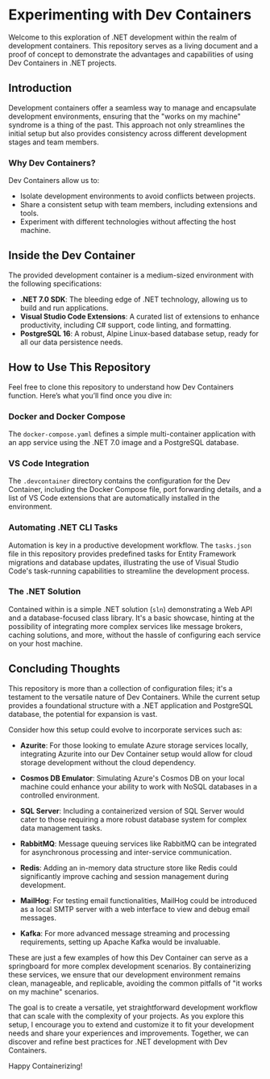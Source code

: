 # Experimenting with Dev Containers

Welcome to this exploration of .NET development within the realm of development containers. This repository serves as a living document and a proof of concept to demonstrate the advantages and capabilities of using Dev Containers in .NET projects.

## Introduction

Development containers offer a seamless way to manage and encapsulate development environments, ensuring that the "works on my machine" syndrome is a thing of the past. This approach not only streamlines the initial setup but also provides consistency across different development stages and team members.

### Why Dev Containers?

Dev Containers allow us to:
- Isolate development environments to avoid conflicts between projects.
- Share a consistent setup with team members, including extensions and tools.
- Experiment with different technologies without affecting the host machine.

## Inside the Dev Container

The provided development container is a medium-sized environment with the following specifications:

- **.NET 7.0 SDK**: The bleeding edge of .NET technology, allowing us to build and run applications.
- **Visual Studio Code Extensions**: A curated list of extensions to enhance productivity, including C# support, code linting, and formatting.
- **PostgreSQL 16**: A robust, Alpine Linux-based database setup, ready for all our data persistence needs.

## How to Use This Repository

Feel free to clone this repository to understand how Dev Containers function. Here’s what you’ll find once you dive in:

### Docker and Docker Compose

The `docker-compose.yaml` defines a simple multi-container application with an app service using the .NET 7.0 image and a PostgreSQL database.

### VS Code Integration

The `.devcontainer` directory contains the configuration for the Dev Container, including the Docker Compose file, port forwarding details, and a list of VS Code extensions that are automatically installed in the environment.

### Automating .NET CLI Tasks

Automation is key in a productive development workflow. The `tasks.json` file in this repository provides predefined tasks for Entity Framework migrations and database updates, illustrating the use of Visual Studio Code's task-running capabilities to streamline the development process.

### The .NET Solution

Contained within is a simple .NET solution (`sln`) demonstrating a Web API and a database-focused class library. It's a basic showcase, hinting at the possibility of integrating more complex services like message brokers, caching solutions, and more, without the hassle of configuring each service on your host machine.

## Concluding Thoughts

This repository is more than a collection of configuration files; it's a testament to the versatile nature of Dev Containers. While the current setup provides a foundational structure with a .NET application and PostgreSQL database, the potential for expansion is vast.

Consider how this setup could evolve to incorporate services such as:

- **Azurite**: For those looking to emulate Azure storage services locally, integrating Azurite into our Dev Container setup would allow for cloud storage development without the cloud dependency.
  
- **Cosmos DB Emulator**: Simulating Azure's Cosmos DB on your local machine could enhance your ability to work with NoSQL databases in a controlled environment.
  
- **SQL Server**: Including a containerized version of SQL Server would cater to those requiring a more robust database system for complex data management tasks.

- **RabbitMQ**: Message queuing services like RabbitMQ can be integrated for asynchronous processing and inter-service communication.

- **Redis**: Adding an in-memory data structure store like Redis could significantly improve caching and session management during development.

- **MailHog**: For testing email functionalities, MailHog could be introduced as a local SMTP server with a web interface to view and debug email messages.

- **Kafka**: For more advanced message streaming and processing requirements, setting up Apache Kafka would be invaluable.

These are just a few examples of how this Dev Container can serve as a springboard for more complex development scenarios. By containerizing these services, we ensure that our development environment remains clean, manageable, and replicable, avoiding the common pitfalls of "it works on my machine" scenarios.

The goal is to create a versatile, yet straightforward development workflow that can scale with the complexity of your projects. As you explore this setup, I encourage you to extend and customize it to fit your development needs and share your experiences and improvements. Together, we can discover and refine best practices for .NET development with Dev Containers.

Happy Containerizing!
